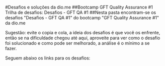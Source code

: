 #Desafios e soluções da dio.me
##Bootcamp GFT Quality Assurance #1
Trilha de desafios: Desafios - GFT QA #1
##Nesta pasta encontram-se os desafios "Desafios - GFT QA #1" do bootcamp "GFT Quality Assurance #1" da dio.me

Sugestão: evite o copia e cola, a ideia dos desafios é que você os enfrente, então se na dificuldade chegou até aqui, aproveite para ver como o desafio foi solucionado e como pode ser melhorado, a análise é o mínimo a se fazer.

Seguem abaixo os links para os desafios:
